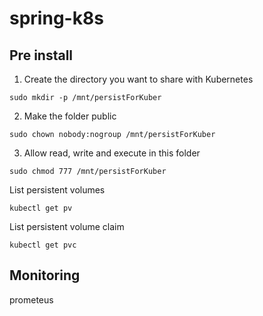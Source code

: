 # spring-k8s

## Pre install
1. Create the directory you want to share with Kubernetes
```
sudo mkdir -p /mnt/persistForKuber
```
2. Make the folder public
```
sudo chown nobody:nogroup /mnt/persistForKuber
```
3. Allow read, write and execute in this folder
```
sudo chmod 777 /mnt/persistForKuber
```


List persistent volumes
```
kubectl get pv
```
List persistent volume claim
```
kubectl get pvc
```

## Monitoring

prometeus


